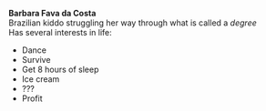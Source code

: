 **Barbara Fava da Costa**  <br/>
Brazilian kiddo struggling her way through what is called a _degree_  <br/>
Has several interests in life: <br/>
* Dance
* Survive
* Get 8 hours of sleep
* Ice cream
* ???
* Profit
